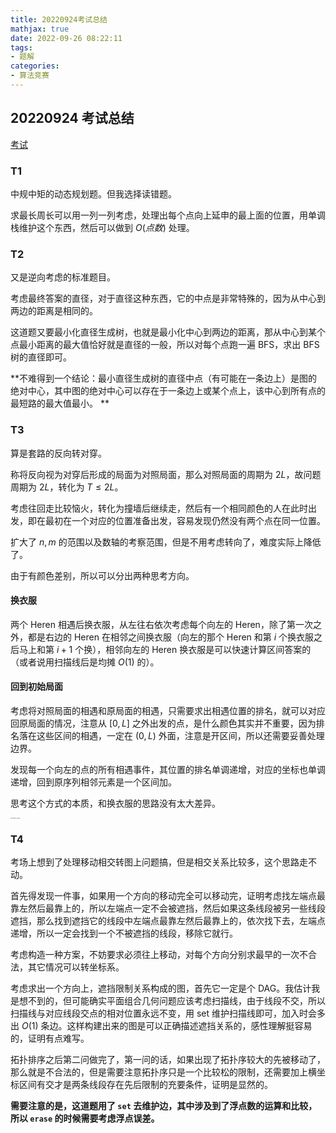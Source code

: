 ```yaml
---
title: 20220924考试总结
mathjax: true
date: 2022-09-26 08:22:11
tags:
- 题解
categories:
- 算法竞赛
---
```


## 20220924 考试总结

[考试](https://local.cwoi.com.cn:8443/contest/C0125)

### T1

中规中矩的动态规划题。但我选择读错题。

求最长周长可以用一列一列考虑，处理出每个点向上延申的最上面的位置，用单调栈维护这个东西，然后可以做到 $O(点数)$ 处理。

### T2

又是逆向考虑的标准题目。

考虑最终答案的直径，对于直径这种东西，它的中点是非常特殊的，因为从中心到两边的距离是相同的。

这道题又要最小化直径生成树，也就是最小化中心到两边的距离，那从中心到某个点最小距离的最大值恰好就是直径的一般，所以对每个点跑一遍 BFS，求出 BFS 树的直径即可。

**不难得到一个结论：最小直径生成树的直径中点（有可能在一条边上）是图的绝对中心，其中图的绝对中心可以存在于一条边上或某个点上，该中心到所有点的最短路的最大值最小。 **

### T3

算是套路的反向转对穿。

称将反向视为对穿后形成的局面为对照局面，那么对照局面的周期为 $2L$，故问题周期为 $2L$，转化为 $T\le 2L$。

考虑往回走比较恼火，转化为撞墙后继续走，然后有一个相同颜色的人在此时出发，即在最初在一个对应的位置准备出发，容易发现仍然没有两个点在同一位置。

扩大了 $n,m$ 的范围以及数轴的考察范围，但是不用考虑转向了，难度实际上降低了。

由于有颜色差别，所以可以分出两种思考方向。

#### 换衣服

两个 Heren 相遇后换衣服，从左往右依次考虑每个向左的 Heren，除了第一次之外，都是右边的 Heren 在相邻之间换衣服（向左的那个 Heren 和第 $i$ 个换衣服之后马上和第 $i+1$ 个换），相邻向左的 Heren 换衣服是可以快速计算区间答案的（或者说用扫描线后是均摊 $O(1)$ 的）。

#### 回到初始局面

考虑将对照局面的相遇和原局面的相遇，只需要求出相遇位置的排名，就可以对应回原局面的情况，注意从 $[0,L]$ 之外出发的点，是什么颜色其实并不重要，因为排名落在这些区间的相遇，一定在 $(0,L)$ 外面，注意是开区间，所以还需要妥善处理边界。

发现每一个向左的点的所有相遇事件，其位置的排名单调递增，对应的坐标也单调递增，回到原序列相邻元素是一个区间加。

思考这个方式的本质，和换衣服的思路没有太大差异。

<p style="font-size:1px">敲下"相遇"的时候，差点又掉眼泪....</p>

### T4

考场上想到了处理移动相交转图上问题搞，但是相交关系比较多，这个思路走不动。

首先得发现一件事，如果用一个方向的移动完全可以移动完，证明考虑找左端点最靠左然后最靠上的，所以左端点一定不会被遮挡，然后如果这条线段被另一些线段遮挡，那么找到遮挡它的线段中左端点最靠左然后最靠上的，依次找下去，左端点递增，所以一定会找到一个不被遮挡的线段，移除它就行。

考虑构造一种方案，不妨要求必须往上移动，对每个方向分别求最早的一次不合法，其它情况可以转坐标系。

考虑求出一个方向上，遮挡限制关系构成的图，首先它一定是个 DAG。我估计我是想不到的，但可能确实平面组合几何问题应该考虑扫描线，由于线段不交，所以扫描线与对应线段交点的相对位置永远不变，用 set 维护扫描线即可，加入时会多出 $O(1)$ 条边。这样构建出来的图是可以正确描述遮挡关系的，感性理解挺容易的，证明有点难写。

拓扑排序之后第二问做完了，第一问的话，如果出现了拓扑序较大的先被移动了，那么就是不合法的，但是需要注意拓扑序只是一个比较松的限制，还需要加上横坐标区间有交才是两条线段存在先后限制的充要条件，证明是显然的。

**需要注意的是，这道题用了 `set` 去维护边，其中涉及到了浮点数的运算和比较，所以 `erase` 的时候需要考虑浮点误差。**
